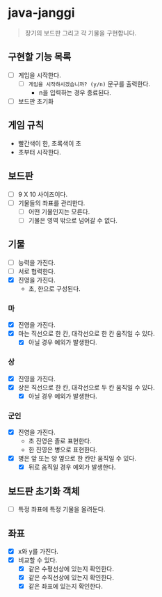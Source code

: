 # java-janggi

> 장기의 보드판 그리고 각 기물을 구현합니다.

## 구현할 기능 목록

- [ ] 게임을 시작한다.
  - [ ] `게임을 시작하시겠습니까? (y/n)` 문구를 출력한다.
    - n을 입력하는 경우 종료된다.
- [ ] 보드판 초기화

## 게임 규칙

- 빨간색이 한, 초록색이 초
- 초부터 시작한다.

## 보드판

- [ ] 9 X 10 사이즈이다.
- [ ] 기물들의 좌표를 관리한다.
  - [ ] 어떤 기물인지는 모른다.
  - [ ] 기물은 영역 밖으로 넘어갈 수 없다.

## 기물

- [ ] 능력을 가진다.
- [ ] 서로 협력한다.
- [x] 진영을 가진다.
  - 초, 한으로 구성된다.

### 마

- [x] 진영을 가진다.
- [x] 마는 직선으로 한 칸, 대각선으로 한 칸 움직일 수 있다.
  - [x] 아닐 경우 예외가 발생한다.

### 상

- [x] 진영을 가진다.
- [x] 상은 직선으로 한 칸, 대각선으로 두 칸 움직일 수 있다.
  - [x] 아닐 경우 예외가 발생한다.

### 군인

- [x] 진영을 가진다.
  - 초 진영은 졸로 표현한다.
  - 한 진영은 병으로 표현한다.
- [x] 병은 앞 또는 양 옆으로 한 칸만 움직일 수 있다.
  - [x] 뒤로 움직일 경우 예외가 발생한다.

## 보드판 초기화 객체

- [ ] 특정 좌표에 특정 기물을 올려둔다.

## 좌표

- [x] x와 y를 가진다.
- [x] 비교할 수 있다.
  - [x] 같은 수평선상에 있는지 확인한다.
  - [x] 같은 수직선상에 있는지 확인한다.
  - [x] 같은 좌표에 있는지 확인한다.